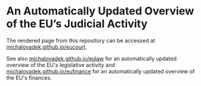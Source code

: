 # An Automatically Updated Overview of the EU’s Judicial Activity

The rendered page from this repository can be accessed at [michalovadek.github.io/eucourt](https://michalovadek.github.io/eucourt/).

See also [michalovadek.github.io/eulaw](https://michalovadek.github.io/eulaw/) for an automatically updated overview of the EU's legislative activity and [michalovadek.github.io/eufinance](https://michalovadek.github.io/eufinance/) for an automatically updated overview of the EU's finances.
